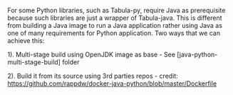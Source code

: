 For some Python libraries, such as Tabula-py, require Java as prerequisite because such libraries are just a wrapper of Tabula-java. This is different from building a Java image to run a Java application rather using Java as one of many requirements for Python application. Two ways that we can achieve this:

1). Multi-stage build using OpenJDK image as base - See [java-python-multi-stage-build] folder

2). Build it from its source using 3rd parties repos - credit: https://github.com/rappdw/docker-java-python/blob/master/Dockerfile
